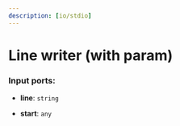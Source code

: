 ```yaml
---
description: [io/stdio]
---
```


# Line writer (with param)

### Input ports:

* __line__: ` string `


* __start__: ` any `

